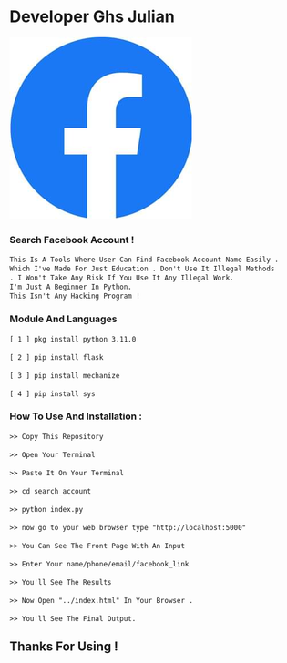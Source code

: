 # Developer Ghs Julian 


![CAPTURE 1](static/f.png)


### Search Facebook Account !

```
This Is A Tools Where User Can Find Facebook Account Name Easily . Which I've Made For Just Education . Don't Use It Illegal Methods
. I Won't Take Any Risk If You Use It Any Illegal Work.
I'm Just A Beginner In Python.
This Isn't Any Hacking Program !

```

### Module And Languages 

```
[ 1 ] pkg install python 3.11.0

[ 2 ] pip install flask

[ 3 ] pip install mechanize

[ 4 ] pip install sys

```


### How To Use And Installation :

```
>> Copy This Repository 

>> Open Your Terminal 

>> Paste It On Your Terminal 

>> cd search_account

>> python index.py

>> now go to your web browser type "http://localhost:5000" 

>> You Can See The Front Page With An Input 

>> Enter Your name/phone/email/facebook_link

>> You'll See The Results

>> Now Open "../index.html" In Your Browser .

>> You'll See The Final Output.
```
## Thanks For Using !

